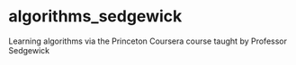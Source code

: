 # algorithms_sedgewick
Learning algorithms via the Princeton Coursera course taught by Professor Sedgewick
